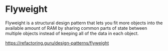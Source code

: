 # Flyweight

Flyweight is a structural design pattern that lets you fit more objects into the available amount of RAM by sharing common parts of state between multiple objects instead of keeping all of the data in each object.

https://refactoring.guru/design-patterns/flyweight